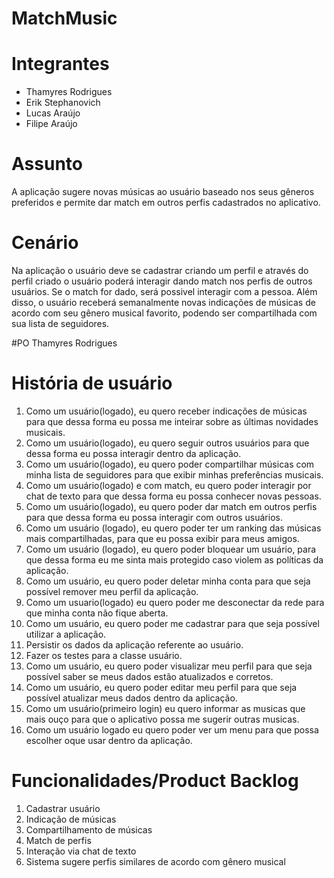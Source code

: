 # MatchMusic

# Integrantes
- Thamyres Rodrigues
- Erik Stephanovich
- Lucas Araújo
- Filipe Araújo

# Assunto
A aplicação sugere novas músicas ao usuário baseado nos seus gêneros preferidos e permite dar match em outros perfis cadastrados no aplicativo.

# Cenário
Na aplicação o usuário deve se cadastrar criando um perfil e através do perfil criado o usuário poderá interagir dando match nos perfis de outros usuários. Se o match for dado, será possivel interagir com a pessoa. Além disso, o usuário receberá semanalmente novas indicações de músicas de acordo com seu gênero musical favorito, podendo ser compartilhada com sua lista de seguidores.

#PO
Thamyres Rodrigues

# História de usuário

1. Como um usuário(logado), eu quero receber indicações de músicas para que dessa forma eu possa me inteirar sobre as últimas novidades musicais.
2. Como um usuário(logado), eu quero seguir outros usuários para que dessa forma eu possa interagir dentro da aplicação.
3. Como um usuário(logado), eu quero poder compartilhar músicas com minha lista de seguidores para que exibir minhas preferências musicais.
4. Como um usuário(logado) e com match, eu quero poder interagir por chat de texto para que dessa forma eu possa conhecer novas pessoas.
5. Como um usuário(logado), eu quero poder dar match em outros perfis para que dessa forma eu possa interagir com outros usuários.
6. Como um usuário (logado), eu quero poder ter um ranking das músicas mais compartilhadas, para que eu possa exibir para meus amigos.
7. Como um usuário (logado), eu quero poder bloquear um usuário, para que dessa forma eu me sinta mais protegido caso violem as políticas da aplicação.
8. Como um usuário, eu quero poder deletar minha conta para que seja possível remover meu perfil da aplicação.
9. Como um usuario(logado) eu quero poder me desconectar da rede para que minha conta não fique aberta.
10. Como um usuário, eu quero poder me cadastrar para que seja possível utilizar a aplicação.
11. Persistir os dados da aplicação referente ao usuário.
12. Fazer os testes para a classe usuário.
13. Como um usuário, eu quero poder visualizar meu perfil para que seja possível saber se meus dados estão atualizados e corretos.
14. Como um usuário, eu quero poder editar meu perfil para que seja possível atualizar meus dados dentro da aplicação.
15. Como um usuário(primeiro login) eu quero informar as musicas que mais ouço para que o aplicativo possa me sugerir outras musicas.
16. Como um usuário logado eu quero poder ver um menu para que possa escolher oque usar dentro da aplicação.

# Funcionalidades/Product Backlog
1. Cadastrar usuário
2. Indicação de músicas
3. Compartilhamento de músicas
4. Match de perfis
5. Interação via chat de texto
6. Sistema sugere perfis similares de acordo com gênero musical
